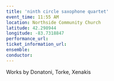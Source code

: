 ```yaml
---
title: 'ninth circle saxophone quartet'
event_time: 11:55 AM
location: Northside Community Church
latitude: 42.298944
longitude: -83.7318847
performance_url: 
ticket_information_url: 
ensemble: 
conductor: 
---
```

Works by Donatoni, Torke, Xenakis